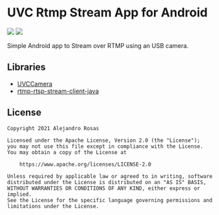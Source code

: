 # UVC Rtmp Stream App for Android

[![](https://github.com/alejandrorosas/android-uvc-rtmp-stream/workflows/Test/badge.svg)](https://github.com/alejandrorosas/android-uvc-rtmp-stream/actions) [![](https://github.com/alejandrorosas/android-uvc-rtmp-stream/workflows/Style/badge.svg)](https://github.com/alejandrorosas/android-uvc-rtmp-stream/actions)

Simple Android app to Stream over RTMP using an USB camera.

## Libraries

- [UVCCamera](https://github.com/saki4510t/UVCCamera)
- [rtmp-rtsp-stream-client-java](https://github.com/pedroSG94/rtmp-rtsp-stream-client-java)

## License

```
Copyright 2021 Alejandro Rosas

Licensed under the Apache License, Version 2.0 (the "License");
you may not use this file except in compliance with the License.
You may obtain a copy of the License at

    https://www.apache.org/licenses/LICENSE-2.0

Unless required by applicable law or agreed to in writing, software
distributed under the License is distributed on an "AS IS" BASIS,
WITHOUT WARRANTIES OR CONDITIONS OF ANY KIND, either express or implied.
See the License for the specific language governing permissions and
limitations under the License.
```
